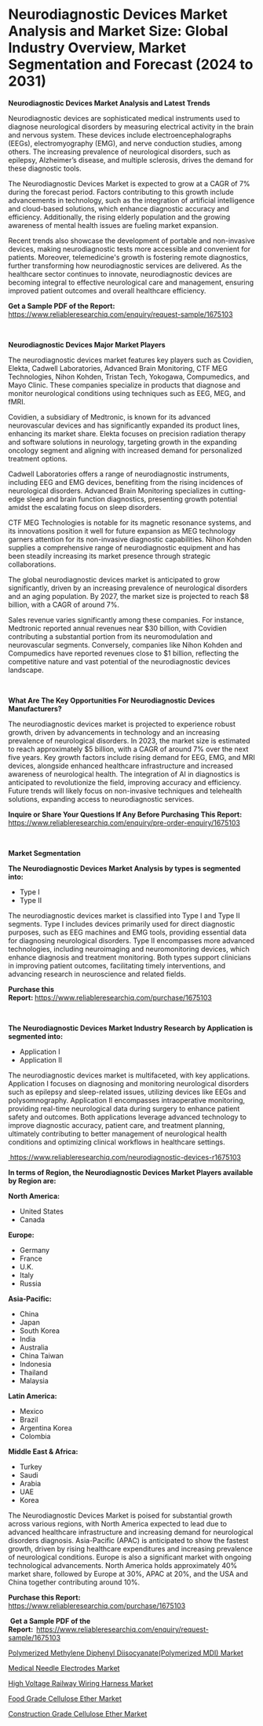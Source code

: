 <p><h1>Neurodiagnostic Devices Market Analysis and Market Size: Global Industry Overview, Market Segmentation and Forecast (2024 to 2031)</h1></p><p><strong>Neurodiagnostic Devices Market Analysis and Latest Trends</strong></p>
<p><p>Neurodiagnostic devices are sophisticated medical instruments used to diagnose neurological disorders by measuring electrical activity in the brain and nervous system. These devices include electroencephalographs (EEGs), electromyography (EMG), and nerve conduction studies, among others. The increasing prevalence of neurological disorders, such as epilepsy, Alzheimer’s disease, and multiple sclerosis, drives the demand for these diagnostic tools. </p><p>The Neurodiagnostic Devices Market is expected to grow at a CAGR of 7% during the forecast period. Factors contributing to this growth include advancements in technology, such as the integration of artificial intelligence and cloud-based solutions, which enhance diagnostic accuracy and efficiency. Additionally, the rising elderly population and the growing awareness of mental health issues are fueling market expansion. </p><p>Recent trends also showcase the development of portable and non-invasive devices, making neurodiagnostic tests more accessible and convenient for patients. Moreover, telemedicine's growth is fostering remote diagnostics, further transforming how neurodiagnostic services are delivered. As the healthcare sector continues to innovate, neurodiagnostic devices are becoming integral to effective neurological care and management, ensuring improved patient outcomes and overall healthcare efficiency.</p></p>
<p><strong>Get a Sample PDF of the Report:&nbsp;</strong> <a href="https://www.reliableresearchiq.com/enquiry/request-sample/1675103?utm_campaign=1498&utm_medium=2&utm_source=Github&utm_content=ia&utm_term=10102024&utm_id=neurodiagnostic-devices">https://www.reliableresearchiq.com/enquiry/request-sample/1675103</a></p>
<p>&nbsp;</p>
<p><strong>Neurodiagnostic Devices Major Market Players</strong></p>
<p><p>The neurodiagnostic devices market features key players such as Covidien, Elekta, Cadwell Laboratories, Advanced Brain Monitoring, CTF MEG Technologies, Nihon Kohden, Tristan Tech, Yokogawa, Compumedics, and Mayo Clinic. These companies specialize in products that diagnose and monitor neurological conditions using techniques such as EEG, MEG, and fMRI.</p><p>Covidien, a subsidiary of Medtronic, is known for its advanced neurovascular devices and has significantly expanded its product lines, enhancing its market share. Elekta focuses on precision radiation therapy and software solutions in neurology, targeting growth in the expanding oncology segment and aligning with increased demand for personalized treatment options.</p><p>Cadwell Laboratories offers a range of neurodiagnostic instruments, including EEG and EMG devices, benefiting from the rising incidences of neurological disorders. Advanced Brain Monitoring specializes in cutting-edge sleep and brain function diagnostics, presenting growth potential amidst the escalating focus on sleep disorders.</p><p>CTF MEG Technologies is notable for its magnetic resonance systems, and its innovations position it well for future expansion as MEG technology garners attention for its non-invasive diagnostic capabilities. Nihon Kohden supplies a comprehensive range of neurodiagnostic equipment and has been steadily increasing its market presence through strategic collaborations.</p><p>The global neurodiagnostic devices market is anticipated to grow significantly, driven by an increasing prevalence of neurological disorders and an aging population. By 2027, the market size is projected to reach $8 billion, with a CAGR of around 7%.</p><p>Sales revenue varies significantly among these companies. For instance, Medtronic reported annual revenues near $30 billion, with Covidien contributing a substantial portion from its neuromodulation and neurovascular segments. Conversely, companies like Nihon Kohden and Compumedics have reported revenues close to $1 billion, reflecting the competitive nature and vast potential of the neurodiagnostic devices landscape.</p></p>
<p>&nbsp;</p>
<p><strong>What Are The Key Opportunities For Neurodiagnostic Devices Manufacturers?</strong></p>
<p><p>The neurodiagnostic devices market is projected to experience robust growth, driven by advancements in technology and an increasing prevalence of neurological disorders. In 2023, the market size is estimated to reach approximately $5 billion, with a CAGR of around 7% over the next five years. Key growth factors include rising demand for EEG, EMG, and MRI devices, alongside enhanced healthcare infrastructure and increased awareness of neurological health. The integration of AI in diagnostics is anticipated to revolutionize the field, improving accuracy and efficiency. Future trends will likely focus on non-invasive techniques and telehealth solutions, expanding access to neurodiagnostic services.</p></p>
<p><strong>Inquire or Share Your Questions If Any Before Purchasing This Report:</strong> <a href="https://www.reliableresearchiq.com/enquiry/pre-order-enquiry/1675103?utm_campaign=1498&utm_medium=2&utm_source=Github&utm_content=ia&utm_term=10102024&utm_id=neurodiagnostic-devices">https://www.reliableresearchiq.com/enquiry/pre-order-enquiry/1675103</a></p>
<p>&nbsp;</p>
<p><strong>Market Segmentation</strong></p>
<p><strong>The Neurodiagnostic Devices Market Analysis by types is segmented into:</strong></p>
<p><ul><li>Type I</li><li>Type II</li></ul></p>
<p><p>The neurodiagnostic devices market is classified into Type I and Type II segments. Type I includes devices primarily used for direct diagnostic purposes, such as EEG machines and EMG tools, providing essential data for diagnosing neurological disorders. Type II encompasses more advanced technologies, including neuroimaging and neuromonitoring devices, which enhance diagnosis and treatment monitoring. Both types support clinicians in improving patient outcomes, facilitating timely interventions, and advancing research in neuroscience and related fields.</p></p>
<p><strong>Purchase this Report:&nbsp;</strong><a href="https://www.reliableresearchiq.com/purchase/1675103?utm_campaign=1498&utm_medium=2&utm_source=Github&utm_content=ia&utm_term=10102024&utm_id=neurodiagnostic-devices">https://www.reliableresearchiq.com/purchase/1675103</a></p>
<p>&nbsp;</p>
<p><strong>The Neurodiagnostic Devices Market Industry Research by Application is segmented into:</strong></p>
<p><ul><li>Application I</li><li>Application II</li></ul></p>
<p><p>The neurodiagnostic devices market is multifaceted, with key applications. Application I focuses on diagnosing and monitoring neurological disorders such as epilepsy and sleep-related issues, utilizing devices like EEGs and polysomnography. Application II encompasses intraoperative monitoring, providing real-time neurological data during surgery to enhance patient safety and outcomes. Both applications leverage advanced technology to improve diagnostic accuracy, patient care, and treatment planning, ultimately contributing to better management of neurological health conditions and optimizing clinical workflows in healthcare settings.</p></p>
<p><a href="https://www.reliableresearchiq.com/neurodiagnostic-devices-r1675103?utm_campaign=1498&utm_medium=2&utm_source=Github&utm_content=ia&utm_term=10102024&utm_id=neurodiagnostic-devices">&nbsp;https://www.reliableresearchiq.com/neurodiagnostic-devices-r1675103</a></p>
<p><strong>In terms of Region, the Neurodiagnostic Devices Market Players available by Region are:</strong></p>
<p>
    <p> <strong> North America: </strong>
        <ul>
            <li>United States</li>
            <li>Canada</li>
        </ul>
        </p> 
    <p> <strong> Europe: </strong>
        <ul>
            <li>Germany</li>
            <li>France</li>
            <li>U.K.</li>
            <li>Italy</li>
            <li>Russia</li>
        </ul>
        </p> 
    <p> <strong> Asia-Pacific: </strong>
        <ul>
            <li>China</li>
            <li>Japan</li>
            <li>South Korea</li>
            <li>India</li>
            <li>Australia</li>
            <li>China Taiwan</li>
            <li>Indonesia</li>
            <li>Thailand</li>
            <li>Malaysia</li>
        </ul>
        </p> 
    <p> <strong> Latin America: </strong>
        <ul>
            <li>Mexico</li>
            <li>Brazil</li>
            <li>Argentina Korea</li>
            <li>Colombia</li>
        </ul>
        </p> 
    <p> <strong> Middle East & Africa: </strong>
        <ul>
            <li>Turkey</li>
            <li>Saudi</li>
            <li>Arabia</li>
            <li>UAE</li>
            <li>Korea</li>
        </ul>
    </p>
    </p>
<p><p>The Neurodiagnostic Devices Market is poised for substantial growth across various regions, with North America expected to lead due to advanced healthcare infrastructure and increasing demand for neurological disorders diagnosis. Asia-Pacific (APAC) is anticipated to show the fastest growth, driven by rising healthcare expenditures and increasing prevalence of neurological conditions. Europe is also a significant market with ongoing technological advancements. North America holds approximately 40% market share, followed by Europe at 30%, APAC at 20%, and the USA and China together contributing around 10%.</p></p>
<p><strong>Purchase this Report: </strong><a href="https://www.reliableresearchiq.com/purchase/1675103?utm_campaign=1498&utm_medium=2&utm_source=Github&utm_content=ia&utm_term=10102024&utm_id=neurodiagnostic-devices">https://www.reliableresearchiq.com/purchase/1675103</a></p>
<p>&nbsp;<strong>Get a Sample PDF of the Report:&nbsp;&nbsp;</strong><a href="https://www.reliableresearchiq.com/enquiry/request-sample/1675103?utm_campaign=1498&utm_medium=2&utm_source=Github&utm_content=ia&utm_term=10102024&utm_id=neurodiagnostic-devices">https://www.reliableresearchiq.com/enquiry/request-sample/1675103</a></p>
<p><strong></strong></p>
<p><p><a href="https://github.com/NargisHussain75/Market-Research-Report-List-1/blob/main/polymerized-methylene-diphenyl-diisocyanatepolymerized-mdi-market.md?utm_campaign=1498&utm_medium=2&utm_source=Github&utm_content=ia&utm_term=10102024&utm_id=neurodiagnostic-devices">Polymerized Methylene Diphenyl Diisocyanate(Polymerized MDI) Market</a></p><p><a href="https://www.linkedin.com/pulse/medical-needle-electrodes-market-forecast-global-trends-analysis-kvdaf?utm_campaign=1498&utm_medium=2&utm_source=Github&utm_content=ia&utm_term=10102024&utm_id=neurodiagnostic-devices">Medical Needle Electrodes Market</a></p><p><a href="https://www.linkedin.com/pulse/global-perspectives-high-voltage-railway-wiring-harness-market-rymqf?utm_campaign=1498&utm_medium=2&utm_source=Github&utm_content=ia&utm_term=10102024&utm_id=neurodiagnostic-devices">High Voltage Railway Wiring Harness Market</a></p><p><a href="https://www.linkedin.com/pulse/exploring-food-grade-cellulose-ether-market-dynamics-global-dxl3f?utm_campaign=1498&utm_medium=2&utm_source=Github&utm_content=ia&utm_term=10102024&utm_id=neurodiagnostic-devices">Food Grade Cellulose Ether Market</a></p><p><a href="https://www.linkedin.com/pulse/construction-grade-cellulose-ether-market2024-2031-industry-fnyjf?utm_campaign=1498&utm_medium=2&utm_source=Github&utm_content=ia&utm_term=10102024&utm_id=neurodiagnostic-devices">Construction Grade Cellulose Ether Market</a></p></p>